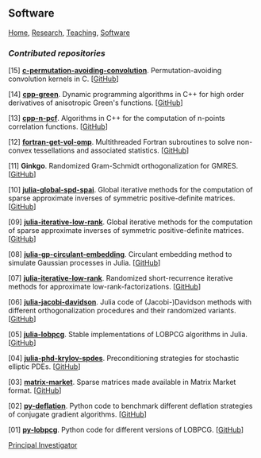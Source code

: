 <p>&nbsp;</p>

## Software

[Home](https://venkovic.github.io), [Research](https://venkovic.github.io/research), [Teaching](https://venkovic.github.io/teaching), [Software](https://venkovic.github.io/software) 

### *Contributed repositories*

[15] <ins>__c-permutation-avoiding-convolution__</ins>. Permutation-avoiding convolution kernels in C. [[GitHub](https://github.com/venkovic/c-permutation-avoiding-convolution)]

[14] <ins>__cpp-green__</ins>. Dynamic programming algorithms in C++ for high order derivatives of anisotropic Green's functions. [[GitHub](https://github.com/venkovic/cpp-green)]

[13] <ins>__cpp-n-pcf__</ins>. Algorithms in C++ for the computation of n-points correlation functions. [[GitHub](https://github.com/venkovic/cpp-n-pcf)]

[12] <ins>__fortran-get-vol-omp__</ins>. Multithreaded Fortran subroutines to solve non-convex tessellations and associated statistics. [[GitHub](https://github.com/venkovic/fortran-get-vol-omp)]

[11] __Ginkgo__. Randomized Gram-Schmidt orthogonalization for GMRES. [[GitHub](https://github.com/ginkgo-project/ginkgo/pull/1930>html)]

[10] <ins>__julia-global-spd-spai__</ins>. Global iterative methods for the computation of sparse approximate inverses of symmetric positive-definite matrices. [[GitHub](https://github.com/venkovic/julia-global-spd-spai)]

[09] <ins>__julia-iterative-low-rank__</ins>. Global iterative methods for the computation of sparse approximate inverses of symmetric positive-definite matrices. [[GitHub](https://github.com/venkovic/julia-global-spd-spai)]

[08] <ins>__julia-gp-circulant-embedding__</ins>. Circulant embedding method to simulate Gaussian processes in Julia. [[GitHub](https://github.com/venkovic/julia-gp-circulant-embedding)]

[07] <ins>__julia-iterative-low-rank__</ins>. Randomized short-recurrence iterative methods for approximate low-rank-factorizations. [[GitHub](https://github.com/venkovic/julia-iterative-low-rank)]

[06] <ins>__julia-jacobi-davidson__</ins>. Julia code of (Jacobi-)Davidson methods with different orthogonalization procedures and their randomized variants. [[GitHub](https://github.com/venkovic/julia-jacobi-davidson)]

[05] <ins>__julia-lobpcg__</ins>. Stable implementations of LOBPCG algorithms in Julia. [[GitHub](https://github.com/venkovic/julia-lobpcg)]

[04] <ins>__julia-phd-krylov-spdes__</ins>. Preconditioning strategies for stochastic elliptic PDEs. [[GitHub](https://github.com/venkovic/julia-phd-krylov-spdes)]

[03] <ins>__matrix-market__</ins>. Sparse matrices made available in Matrix Market format. [[GitHub](https://github.com/venkovic/matrix-market)]

[02] <ins>__py-deflation__</ins>. Python code to benchmark different deflation strategies of conjugate gradient algorithms. [[GitHub](https://github.com/venkovic/py-deflation)]

[01] <ins>__py-lobpcg__</ins>. Python code for different versions of LOBPCG. [[GitHub](https://github.com/venkovic/py-lobpcg)]   

<ins>Principal Investigator</ins>
